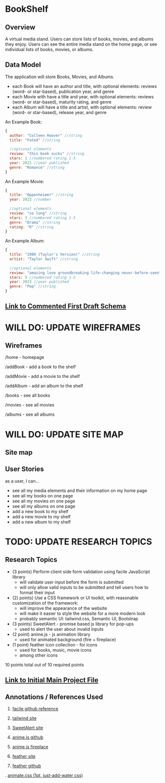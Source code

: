 # BookShelf

## Overview

A virtual media stand. Users can store lists of books, movies, and albums they enjoy. Users can see the entire media stand on the home page, or see individual lists of books, movies, or albums.

## Data Model

The application will store Books, Movies, and Albums.

* each Book will have an author and title, with  optional elements: reviews (word- or star-based), publication year, and genre
* each Movie with have a title and year, with optional elements: reviews (word- or star-based), maturity rating, and genre
* each Album will have a title and artist, with optional elements: review (word- or star-based), release year, and genre

An Example Book:

```javascript
{
  author: "Colleen Hoover" //string
  title: "Fated" //string
  
  //optional elements
  review: "this book sucks" //string
  stars: 1 //numbered rating 1-5
  year: 2021 //year published
  genre: "Romance" //string
}
```

An Example Movie:

```javascript
{
  title: "Oppenheimer" //string
  year: 2023 //number
  
  //optional elements
  review: "so long" //string
  stars: 3 //numbered rating 1-5
  genre: "Drama" //string
  rating: "R" //string
}
```

An Example Album:

```javascript
{
  title: "1989 (Taylor's Version)" //string
  artist: "Taylor Swift" //string
  
  //optional elements
  review: "amazing love groundbreaking life-changing never-before-seen" //string
  stars: 5 //numbered rating 1-5
  year: 2023 //year published
  genre: "Pop" //string
}
```


## [Link to Commented First Draft Schema](db.mjs) 

# __WILL DO: UPDATE WIREFRAMES__
## Wireframes

/home - homepage
<!--![list create](documentation/loginHome.png)-->

/addBook - add a book to the shelf
<!--![list](documentation/allShelf.png)-->

/addMovie - add a movie to the shelf
<!--![list](documentation/allShelf.png)-->

/addAlbum - add an album to the shelf
<!--![list](documentation/allShelf.png)-->

/books - see all books
<!--![list](documentation/allShelf.png)-->

/movies - see all movies
<!--![list](documentation/allShelf.png)-->

/albums - see all albums
<!--![list](documentation/allShelf.png)-->

# __WILL DO: UPDATE SITE MAP__
## Site map
<!--![list create](documentation/siteMap.png)-->

## User Stories
as a user, I can...
* see all my media elements and their information on my home page
* see all my books on one page
* see all my movies on one page
* see all my albums on one page
* add a new book to my shelf
* add a new movie to my shelf
* add a new album to my shelf

# TODO: UPDATE RESEARCH TOPICS
## Research Topics

* (3 points) Perform client side form validation using facile JavaScript library
    * will validate user input before the form is submitted
    * will only allow valid inputs to be submitted and tell users how to format their input
* (2) points) Use a CSS framework or UI toolkit, with reasonable customization of the framework:
  * will improve the appearance of the website
  * will make it easier to style the website for a more modern look
  * probably semantic UI: tailwind.css, Semantic UI, Bootstrap
* (3 points) SweetAlert - promise based js library for pop-ups
  * used to alert the user about invalid inputs
* (2 point) anime.js - js animation library
  * used for animated background (fire + fireplace)
* (1 point) feather icon collection - for icons
  * used for books, music, movie icons
  * among other icons

10 points total out of 10 required points


## [Link to Initial Main Project File](app.mjs) 

## Annotations / References Used

1. [facile github reference](https://github.com/upjs/facile-validator/tree/main#accepted)
2. [tailwind site](https://tailwindcss.com/docs/installation)

4. [SweetAlert site](https://sweetalert2.github.io/)
5. [anime.js github](https://github.com/juliangarnier/anime/#getting-started)
6. [anime.js fireplace](https://codepen.io/cweachock/pen/rNxjRbd)
7. [feather site](https://feathericons.com/?ref=hackernoon.com)
8. [feather github](https://github.com/feathericons/feather#feather)

. [animate.css (1pt, just-add-water css)](https://animate.style/)